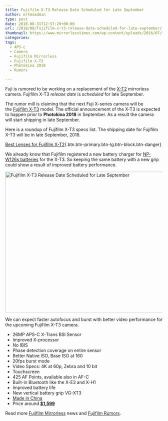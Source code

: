```yaml
---
title: Fujifilm X-T3 Release Date Scheduled for Late September
author: mrtmsadmin
type: post
date: 2018-08-31T12:57:29+00:00
url: /2018/08/fujifilm-x-t3-release-date-scheduled-for-late-september/
thumbnail: https://www.mirrorlesstimes.com/wp-content/uploads/2016/07/fujifilm-x-t2-front.jpg
categories:
tags:
  - APS-c
  - Camera
  - Fujifilm Mirrorless
  - Fujifilm X-T3
  - Photokina 2018
  - Rumors

---
```

Fuji is rumored to be working on a replacement of the <a href="https://www.dailycameranews.com/2017/06/best-lenses-fujifilm-x-t2/" target="_blank" rel="noopener">X-T2</a> mirrorless camera. Fujifilm X-T3 _release date_ is _scheduled_ for late September.

The rumor mill is claiming that the next Fuji X-series camera will be the [Fujifilm X-T3][1] model. The official announcement of the X-T3 is expected to happen prior to **Photokina 2018** in September. As a result the camera will start shipping in late September.

Here is a roundup of Fujifilm X-T3 specs list. The shipping date for Fujifilm X-T3 will be in late September, 2018.

 [Best Lenses for Fujifilm X-T2][2]{.btn.btn-primary.btn-lg.btn-block.btn-danger}<!--more-->

We already know that Fujifilm registered a new battery charger for <a href="https://www.amazon.com/Fujifilm-NP-W126S-Li-Ion-Rechargeable-Battery/dp/B01I4RNPQ6/?tag=daicamnew-20" target="_blank" rel="noopener" data-amzn-asin="B01I4RNPQ6">NP-W126s batteries</a> for the X-T3. So keeping the same battery with a new grip could show a result of improved battery performance.

[<img class="aligncenter wp-image-413 size-full" title="Fujifilm X-T3 Release Date Scheduled for Late September" src="https://i1.wp.com/www.mirrorlesstimes.com/wp-content/uploads/2016/07/fujifilm-x-t2-front.jpg?resize=600%2C450&#038;ssl=1" alt="Fujifilm X-T3 Release Date Scheduled for Late September" width="600" height="450" srcset="https://i1.wp.com/www.mirrorlesstimes.com/wp-content/uploads/2016/07/fujifilm-x-t2-front.jpg?w=1200&ssl=1 1200w, https://i1.wp.com/www.mirrorlesstimes.com/wp-content/uploads/2016/07/fujifilm-x-t2-front.jpg?resize=300%2C225&ssl=1 300w, https://i1.wp.com/www.mirrorlesstimes.com/wp-content/uploads/2016/07/fujifilm-x-t2-front.jpg?resize=768%2C576&ssl=1 768w, https://i1.wp.com/www.mirrorlesstimes.com/wp-content/uploads/2016/07/fujifilm-x-t2-front.jpg?resize=1024%2C768&ssl=1 1024w" sizes="(max-width: 600px) 100vw, 600px" data-recalc-dims="1" />][3]

We can expect <span class="s1">faster autofocus and burst with better video performance for the upcoming Fujifilm X-T3 camera.</span>

  * 26MP APS-C X-<wbr />Trans BSI Sensor
  * Improved X-processor
  * No IBIS
  * Phase detection coverage on entire sensor
  * Better Native ISO, Base ISO at 160
  * 20fps burst mode
  * <span class="s1">Video Specs: 4K at 60p, Zebra and 10 bit</span>
  * Touchscreen
  * <span class="s1">425 AF Points, available also in AF-C</span>
  * Built-in Bluetooth like the X-E3 and X-H1
  * Improved battery life
  * New vertical battery grip VG-XT3
  * [Made in China][4]
  * Price around **<a href="http://amzn.to/2ED06ej" target="_blank" rel="nofollow noopener noreferrer" data-amzn-asin="B00GORMJTI">$1,599</a>**

Read more [Fujifilm Mirrorless][5] news and <a href="https://www.dailycameranews.com/tag/fujifilm-rumors/" target="_blank" rel="noopener">Fujifilm Rumors</a>.

 [1]: https://www.mirrorlesstimes.com/tags/fujifilm-x-t3/
 [2]: https://www.mirrorlesstimes.com/2017/06/best-lenses-fujifilm-x-t2/ "Best Lenses for Fujifilm X-T2"
 [3]: https://i1.wp.com/www.mirrorlesstimes.com/wp-content/uploads/2016/07/fujifilm-x-t2-front.jpg?ssl=1
 [4]: https://www.dailycameranews.com/2018/07/fujifilm-x-t3-camera-officially-registered-online/
 [5]: https://www.mirrorlesstimes.com/tags/fujifilm-mirrorless/
